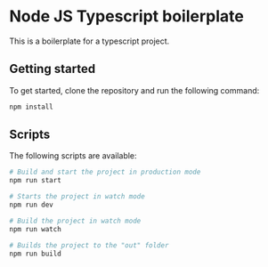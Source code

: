 # Node JS Typescript boilerplate

This is a boilerplate for a typescript project.

## Getting started

To get started, clone the repository and run the following command:

```sh
npm install
```

## Scripts

The following scripts are available:

```sh
# Build and start the project in production mode
npm run start
```

```sh
# Starts the project in watch mode
npm run dev
```

```sh
# Build the project in watch mode
npm run watch
```

```sh
# Builds the project to the "out" folder
npm run build
```
